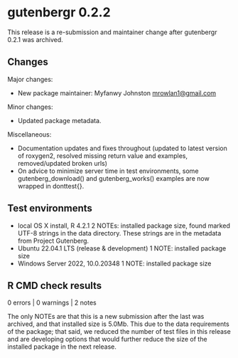 # gutenbergr 0.2.2

This release is a re-submission and maintainer change after gutenbergr 0.2.1 was archived.

## Changes

Major changes:

* New package maintainer: Myfanwy Johnston <mrowlan1@gmail.com>

Minor changes:

* Updated package metadata.

Miscellaneous:

* Documentation updates and fixes throughout (updated to latest version of roxygen2, resolved missing return value and examples, removed/updated broken urls)
* On advice to minimize server time in test environments, some gutenberg_download() and gutenberg_works() examples are now wrapped in donttest{}.

## Test environments

* local OS X install, R 4.2.1
    2 NOTEs: installed package size, found marked UTF-8 strings in the data directory. These strings are in the metadata from Project Gutenberg.
* Ubuntu 22.04.1 LTS (release & development)
    1 NOTE: installed package size
* Windows Server 2022, 10.0.20348
    1 NOTE: installed package size

## R CMD check results

0 errors | 0 warnings | 2 notes

The only NOTEs are that this is a new submission after the last was archived, and that installed size is  5.0Mb. This due to the data requirements of the package; that said, we reduced the number of test files in this release and are developing options that would further reduce the size of the installed package in the next release.
